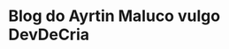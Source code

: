 # Blog do Ayrtin Maluco vulgo DevDeCria

<script src="https://gist.github.com/ayrtonlacerda/398988fcdad485eace44ebdcb463f61d.js"></script>
